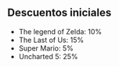 ## Descuentos iniciales
- The legend of Zelda: 10%
- The Last of Us: 15%
- Super Mario: 5%
- Uncharted 5: 25%